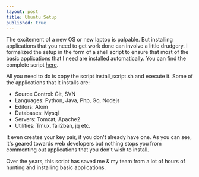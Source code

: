 ```yaml
---
layout: post
title: Ubuntu Setup
published: true
---
```


The excitement of a new OS or new laptop is palpable. But installing applications that you need
to get work done can involve a little drudgery. I formalized the setup in the form
of a shell script to ensure that most of the basic applications that I need are
installed automatically. You can find the complete script [here](https://github.com/mohanarpit/Ubuntu-Initializer).

All you need to do is copy the script install_script.sh and execute it. Some
of the applications that it installs are:
* Source Control: Git, SVN
* Languages: Python, Java, Php, Go, Nodejs
* Editors: Atom
* Databases: Mysql
* Servers: Tomcat, Apache2
* Utilities: Tmux, fail2ban, jq etc.

It even creates your key pair, if you don't already have one.
As you can see, it's geared towards web developers but nothing stops you from
commenting out applications that you don't wish to install.

Over the years, this script has saved me & my team from a lot of hours of hunting and
installing basic applications.
